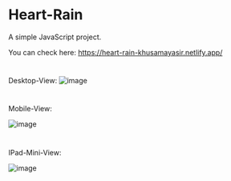# Heart-Rain
A simple JavaScript project.

You can check here: https://heart-rain-khusamayasir.netlify.app/

#
Desktop-View:
![image](https://user-images.githubusercontent.com/66178232/159830308-2d3fd468-806f-4c4c-9115-ef60a5e92a1e.png)

#

Mobile-View:

![image](https://user-images.githubusercontent.com/66178232/159830508-056268db-dd79-4bd5-aae5-60175e51edf8.png)

#

IPad-Mini-View:

![image](https://user-images.githubusercontent.com/66178232/159830677-22e9a073-f04d-4d47-bdd3-0d082791b088.png)
